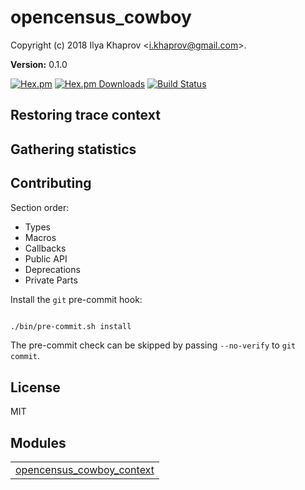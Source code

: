 

# opencensus_cowboy #

Copyright (c) 2018 Ilya Khaprov <<i.khaprov@gmail.com>>.

__Version:__ 0.1.0

[![Hex.pm][Hex badge]][Hex link]
[![Hex.pm Downloads][Hex downloads badge]][Hex link]
[![Build Status][Travis badge]][Travis link]

## Restoring trace context

## Gathering statistics

## Contributing

Section order:

- Types
- Macros
- Callbacks
- Public API
- Deprecations
- Private Parts

Install the `git` pre-commit hook:

```bash

./bin/pre-commit.sh install

```

The pre-commit check can be skipped by passing `--no-verify` to `git commit`.

## License

MIT

[Hex badge]: https://img.shields.io/hexpm/v/opencensus_cowboy.svg?maxAge=2592000?style=plastic
[Hex link]: https://hex.pm/packages/opencensus_cowboy
[Hex downloads badge]: https://img.shields.io/hexpm/dt/opencensus_cowboy.svg?maxAge=2592000
[Travis badge]: https://travis-ci.org/deadtrickster/opencensus-cowboy.svg?branch=version-3
[Travis link]: https://travis-ci.org/deadtrickster/opencensus-cowboy
[Coveralls badge]: https://coveralls.io/repos/github/deadtrickster/opencensus-cowboy/badge.svg?branch=master
[Coveralls link]: https://coveralls.io/github/deadtrickster/opencensus-cowboy?branch=master


## Modules ##


<table width="100%" border="0" summary="list of modules">
<tr><td><a href="https://github.com/deadtrickster/opencensus-cowboy/blob/master/doc/opencensus_cowboy_context.md" class="module">opencensus_cowboy_context</a></td></tr></table>

